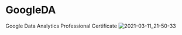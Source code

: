 # GoogleDA
Google Data Analytics Professional Certificate
![2021-03-11_21-50-33](https://user-images.githubusercontent.com/39684447/110873796-812dad80-830d-11eb-936f-159142edffcc.jpg)
